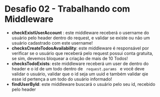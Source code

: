 <h1>Desafio 02 - Trabalhando com Middleware</h1>

<ul>
    <li><strong>checkExistUserAccount</strong> : este middleware receberá o username do usuário pelo header dentro do request, e validar se existe ou não um usuário cadastrado com este username!</li>
    <li><strong>checksCreateTodosAvailability</strong>: este middleware é responsável por verificar se o usuário que receberá pelo request possui conta gratuita, se sim, devemos bloquear a criação de mais de 10 Todos!</li>
    <li>
        <strong>checksTodoExists</strong>: este middleware receberá um user de dentro do header e o id de um todo dentro de <code> request.params </code> e você deve validar o usuário, validar que o id seja um uuid e também validar qie esse id pertença a um todo do usuário informado!
    </li>
    <li>
        <strong>findUserById</strong>: este middleware buscará o usuário pelo seu id, recebido pelo header
    </li>
</ul>
